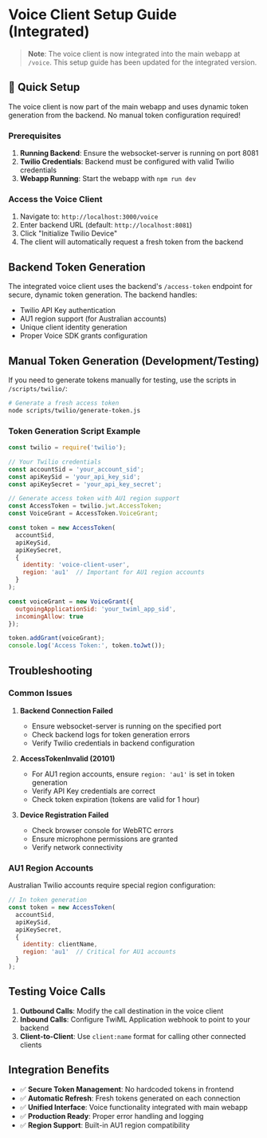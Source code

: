 # Voice Client Setup Guide (Integrated)

> **Note**: The voice client is now integrated into the main webapp at `/voice`. This setup guide has been updated for the integrated version.

## 🚀 Quick Setup

The voice client is now part of the main webapp and uses dynamic token generation from the backend. No manual token configuration required!

### Prerequisites

1. **Running Backend**: Ensure the websocket-server is running on port 8081
2. **Twilio Credentials**: Backend must be configured with valid Twilio credentials
3. **Webapp Running**: Start the webapp with `npm run dev`

### Access the Voice Client

1. Navigate to: `http://localhost:3000/voice`
2. Enter backend URL (default: `http://localhost:8081`)
3. Click "Initialize Twilio Device"
4. The client will automatically request a fresh token from the backend

## Backend Token Generation

The integrated voice client uses the backend's `/access-token` endpoint for secure, dynamic token generation. The backend handles:

- Twilio API Key authentication
- AU1 region support (for Australian accounts)
- Unique client identity generation
- Proper Voice SDK grants configuration

## Manual Token Generation (Development/Testing)

If you need to generate tokens manually for testing, use the scripts in `/scripts/twilio/`:

```bash
# Generate a fresh access token
node scripts/twilio/generate-token.js
```

### Token Generation Script Example

```javascript
const twilio = require('twilio');

// Your Twilio credentials
const accountSid = 'your_account_sid';
const apiKeySid = 'your_api_key_sid';
const apiKeySecret = 'your_api_key_secret';

// Generate access token with AU1 region support
const AccessToken = twilio.jwt.AccessToken;
const VoiceGrant = AccessToken.VoiceGrant;

const token = new AccessToken(
  accountSid, 
  apiKeySid, 
  apiKeySecret,
  { 
    identity: 'voice-client-user',
    region: 'au1'  // Important for AU1 region accounts
  }
);

const voiceGrant = new VoiceGrant({
  outgoingApplicationSid: 'your_twiml_app_sid',
  incomingAllow: true
});

token.addGrant(voiceGrant);
console.log('Access Token:', token.toJwt());
```

## Troubleshooting

### Common Issues

1. **Backend Connection Failed**
   - Ensure websocket-server is running on the specified port
   - Check backend logs for token generation errors
   - Verify Twilio credentials in backend configuration

2. **AccessTokenInvalid (20101)**
   - For AU1 region accounts, ensure `region: 'au1'` is set in token generation
   - Verify API Key credentials are correct
   - Check token expiration (tokens are valid for 1 hour)

3. **Device Registration Failed**
   - Check browser console for WebRTC errors
   - Ensure microphone permissions are granted
   - Verify network connectivity

### AU1 Region Accounts

Australian Twilio accounts require special region configuration:

```javascript
// In token generation
const token = new AccessToken(
  accountSid,
  apiKeySid,
  apiKeySecret,
  { 
    identity: clientName,
    region: 'au1'  // Critical for AU1 accounts
  }
);
```

## Testing Voice Calls

1. **Outbound Calls**: Modify the call destination in the voice client
2. **Inbound Calls**: Configure TwiML Application webhook to point to your backend
3. **Client-to-Client**: Use `client:name` format for calling other connected clients

## Integration Benefits

- ✅ **Secure Token Management**: No hardcoded tokens in frontend
- ✅ **Automatic Refresh**: Fresh tokens generated on each connection
- ✅ **Unified Interface**: Voice functionality integrated with main webapp
- ✅ **Production Ready**: Proper error handling and logging
- ✅ **Region Support**: Built-in AU1 region compatibility
